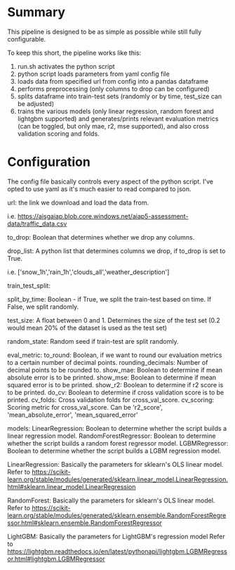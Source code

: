 # Summary

This pipeline is designed to be as simple as possible while still fully configurable.

To keep this short, the pipeline works like this:
1. run.sh activates the python script
2. python script loads parameters from yaml config file
3. loads data from specified url from config into a pandas dataframe
4. performs preprocessing (only columns to drop can be configured)
5. splits dataframe into train-test sets (randomly or by time, test_size can be adjusted)
6. trains the various models (only linear regression, random forest and lightgbm supported) and generates/prints relevant evaluation metrics (can be toggled, but only mae, r2, mse supported), and also cross validation scoring and folds.

# Configuration

The config file basically controls every aspect of the python script. I've opted to use yaml as it's much easier to read compared to json.

url: the link we download and load the data from.

i.e. https://aisgaiap.blob.core.windows.net/aiap5-assessment-data/traffic_data.csv

to_drop: Boolean that determines whether we drop any columns.

drop_list: A python list that determines columns we drop, if to_drop is set to True. 

i.e. ['snow_1h','rain_1h','clouds_all','weather_description']

train_test_split:

  split_by_time: Boolean - if True, we split the train-test based on time. If False, we split randomly.
  
  test_size: A float between 0 and 1. Determines the size of the test set (0.2 would mean 20% of the dataset is used as the test set)
  
  random_state: Random seed if train-test are split randomly.

eval_metric:
  to_round: Boolean, if we want to round our evaluation metrics to a certain number of decimal points.
  rounding_decimals: Number of decimal points to be rounded to.
  show_mae: Boolean to determine if mean absolute error is to be printed.
  show_mse: Boolean to determine if mean squared error is to be printed.
  show_r2: Boolean to determine if r2 score is to be printed.
  do_cv: Boolean to determine if cross validation score is to be printed.
  cv_folds: Cross validation folds for cross_val_score.
  cv_scoring: Scoring metric for cross_val_score. Can be 'r2_score', 'mean_absolute_error', 'mean_squared_error'

models:
  LinearRegression: Boolean to determine whether the script builds a linear regression model.
  RandomForestRegressor: Boolean to determine whether the script builds a random forest regressor model.
  LGBMRegressor: Boolean to determine whether the script builds a LGBM regression model.

LinearRegression: Basically the parameters for sklearn's OLS linear model.
Refer to https://scikit-learn.org/stable/modules/generated/sklearn.linear_model.LinearRegression.html#sklearn.linear_model.LinearRegression

RandomForest: Basically the parameters for sklearn's OLS linear model.
Refer to https://scikit-learn.org/stable/modules/generated/sklearn.ensemble.RandomForestRegressor.html#sklearn.ensemble.RandomForestRegressor

LightGBM: Basically the parameters for LightGBM's regression model
Refer to https://lightgbm.readthedocs.io/en/latest/pythonapi/lightgbm.LGBMRegressor.html#lightgbm.LGBMRegressor
